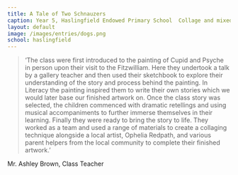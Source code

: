 ```yaml
---
title: A Tale of Two Schnauzers
caption: Year 5, Haslingfield Endowed Primary School  Collage and mixed media on MDF
layout: default
image: /images/entries/dogs.png
school: haslingfield
---
```


> ‘The class were first introduced to the painting of Cupid and Psyche in person upon their visit to the Fitzwilliam. Here they undertook a talk by a gallery teacher and then used their sketchbook to explore their understanding of the story and process behind the painting. In Literacy the painting inspired them to write their own stories which we would later base our finished artwork on. Once the class story was selected, the children commenced with dramatic retellings and using musical accompaniments to further immerse themselves in their learning. Finally they were ready to bring the story to life. They worked as a team and used a range of materials to create a collaging technique alongside a local artist, Ophelia Redpath, and various parent helpers from the local community to complete their finished artwork.’​​

Mr. Ashley Brown, Class Teacher
